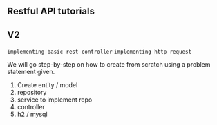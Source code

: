 ## Restful API tutorials
## V2
  `implementing basic rest controller`
  `implementing http request`


We will go step-by-step on how to create from scratch using a problem statement given.

1. Create entity / model
2. repository
3. service to implement repo
4. controller
5. h2 / mysql